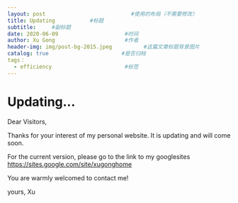 ```yaml
---
layout: post                           #使用的布局（不需要修改）
title: Updating           #标题
subtitle:     #副标题
date: 2020-06-09                     #时间
author: Xu Gong                      #作者
header-img: img/post-bg-2015.jpeg          #这篇文章标题背景图片
catalog: true                       #是否归档
tags： 
  - efficiency                       #标签
---
```




# Updating...

Dear Visitors, 

Thanks for your interest of my personal website. It is updating and will come soon.

For the current version, please go to the link to my googlesites https://sites.google.com/site/xugonghome

You are warmly welcomed to contact me!

yours,
Xu
